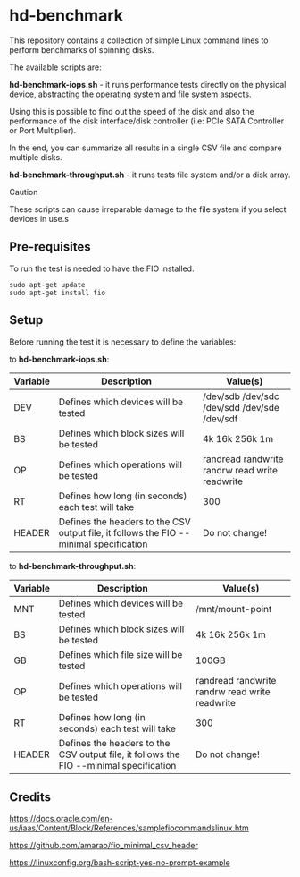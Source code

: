 # hd-benchmark

This repository contains a collection of simple Linux command lines to perform benchmarks of spinning disks.

The available scripts are:

**hd-benchmark-iops.sh** - it runs performance tests directly on the physical device, abstracting the operating system and file system aspects.

Using this is possible to find out the speed of the disk and also the performance of the disk interface/disk controller (i.e: PCIe SATA Controller or Port Multiplier).

In the end, you can summarize all results in a single CSV file and compare multiple disks.

**hd-benchmark-throughput.sh** - it runs tests file system and/or a disk array.

> [!CAUTION]
> These scripts can cause irreparable damage to the file system if you select devices in use.s

## Pre-requisites

To run the test is needed to have the FIO installed.

```shell
sudo apt-get update
sudo apt-get install fio
```


## Setup

Before running the test it is necessary to define the variables:

to **hd-benchmark-iops.sh**:

| Variable | Description | Value(s) |
| --- | --- | --- |
| DEV    | Defines which devices will be tested                                                    |  /dev/sdb /dev/sdc /dev/sdd /dev/sde /dev/sdf   |
| BS     | Defines which block sizes will be tested                                                | 4k 16k 256k 1m                                  |
| OP     | Defines which operations will be tested                                                 | randread randwrite randrw read write readwrite  |
| RT     | Defines how long (in seconds) each test will take                                       | 300                                             |
| HEADER | Defines the headers to the CSV output file, it follows the FIO --minimal specification  | Do not change!                                  |

to **hd-benchmark-throughput.sh**:

| Variable | Description | Value(s) |
| --- | --- | --- |
| MNT    | Defines which devices will be tested                                                    |  /mnt/mount-point   |
| BS     | Defines which block sizes will be tested                                                | 4k 16k 256k 1m                                  |
| GB     | Defines which file size will be tested                                                  | 100GB                                  |
| OP     | Defines which operations will be tested                                                 | randread randwrite randrw read write readwrite  |
| RT     | Defines how long (in seconds) each test will take                                       | 300                                             |
| HEADER | Defines the headers to the CSV output file, it follows the FIO --minimal specification  | Do not change!                                  |

## Credits

https://docs.oracle.com/en-us/iaas/Content/Block/References/samplefiocommandslinux.htm

https://github.com/amarao/fio_minimal_csv_header

https://linuxconfig.org/bash-script-yes-no-prompt-example
